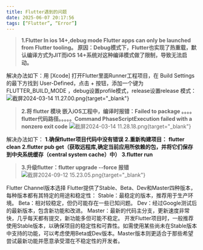 ```yaml
---
title: Flutter遇到的问题
date: 2025-06-07 20:17:56
tags: [“Flutter”, “Error”]
---
```



>**1.Flutter In ios 14+,debug mode Flutter apps can only be launched from Flutter tooling。
原因：Debug模式下，Flutter也实现了热重载，默认编译方式为JIT而iOS 14+系统对这种编译模式做了限制，导致无法启动。**

解决办法如下：用 [Xcode] 打开Flutter里面Runner工程项目，在 Build Settings 的最下方找到 User-Defined，点击 + 按钮，添加一个键为 FLUTTER_BUILD_MODE ，debug设置profile模式，release设置release 模式：![截屏2024-03-14 11.27.00.png](https://i-blog.csdnimg.cn/img_convert/7f789a7b66202aa3d5d577d4ff7a4b51.webp?x-oss-process=image/format,png){target="_blank"}

>**2.将 flutter 模块 嵌入iOS工程中，编译时报错：Failed to package 。。。。flutter代码路径。。。。。Command PhaseScriptExecution failed with a nonzero exit code**
![截屏2024-03-14 11.28.18.png](https://i-blog.csdnimg.cn/img_convert/ad21f4b3e2a82eb701e1e9363f00d885.webp?x-oss-process=image/format,png){target="_blank"}

解决办法如下：
**1.确保flutter项目代码中没有错误**
**2.重新构建项目：**
**flutter clean** 
**2.flutter pub get（获取远程库,确定当前应用所依赖的包，并将它们保存到中央系统缓存（central system cache）中）** 
**3.flutter run**


>**3.升级flutter：flutter upgrade --force 报错**
![截屏2024-09-12 15.23.05.png](https://i-blog.csdnimg.cn/img_convert/ed59f544c4becaac4c167e3128af66ca.webp?x-oss-process=image/format,png){target="_blank"}

Flutter Channel版本选择
Flutter提供了Stable、Beta、Dev和Master四种版本，每种版本都有其特定的用途和稳定性：
Stable：最稳定的版本，推荐用于生产环境。
Beta：相对较稳定，但仍可能存在一些已知问题。
Dev：经过Google测试后的最新版本，包含新功能和改进。
Master：最新的代码主分支，更新速度非常快，几乎每天都有提交，新功能多但可能不稳定。
开发Flutter项目时，一般推荐使用Stable版本，以确保项目的稳定性和可靠性。如需使用某些尚未在Stable版本中支持的功能，可以考虑使用Beta或Dev版本。Master版本则更适合于那些希望尝试最新功能并愿意承受潜在不稳定性的开发者。